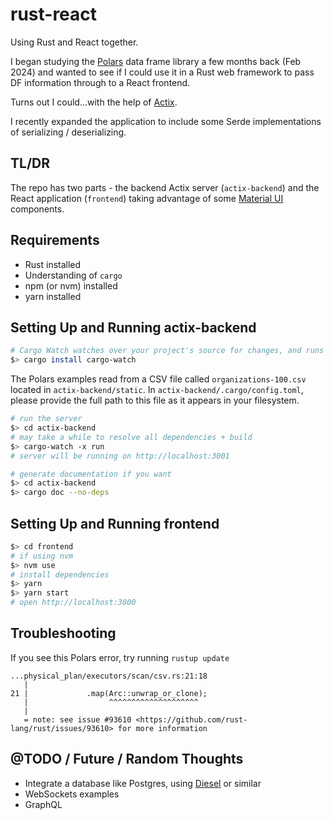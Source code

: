 # rust-react

Using Rust and React together.

I began studying the [Polars](https://pola.rs/) data frame library a few months back (Feb 2024) and wanted to see if I could use it in a Rust web framework to pass DF information through to a React frontend.

Turns out I could...with the help of [Actix](https://actix.rs/).

I recently expanded the application to include some Serde implementations of serializing / deserializing.

## TL/DR

The repo has two parts - the backend Actix server (`actix-backend`) and the React application (`frontend`) taking advantage of some [Material UI](https://mui.com/material-ui/) components.

## Requirements

- Rust installed
- Understanding of `cargo`
- npm (or nvm) installed
- yarn installed

## Setting Up and Running actix-backend

```sh
# Cargo Watch watches over your project's source for changes, and runs Cargo commands when they occur.
$> cargo install cargo-watch
```

The Polars examples read from a CSV file called `organizations-100.csv` located in `actix-backend/static`. In `actix-backend/.cargo/config.toml`, please provide the full path to this file as it appears in your filesystem.

```sh
# run the server
$> cd actix-backend
# may take a while to resolve all dependencies + build
$> cargo-watch -x run
# server will be running on http://localhost:3001
```

```sh
# generate documentation if you want
$> cd actix-backend
$> cargo doc --no-deps
```

## Setting Up and Running frontend

```sh
$> cd frontend
# if using nvm
$> nvm use
# install dependencies
$> yarn
$> yarn start
# open http://localhost:3000
```

## Troubleshooting

If you see this Polars error, try running `rustup update`

```
...physical_plan/executors/scan/csv.rs:21:18
   |
21 |             .map(Arc::unwrap_or_clone);
   |                  ^^^^^^^^^^^^^^^^^^^^
   |
   = note: see issue #93610 <https://github.com/rust-lang/rust/issues/93610> for more information
```

## @TODO / Future / Random Thoughts

- Integrate a database like Postgres, using [Diesel](https://diesel.rs/) or similar
- WebSockets examples
- GraphQL
